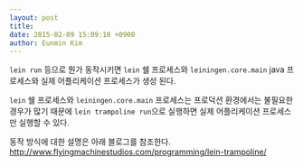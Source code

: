 ```yaml
---
layout: post
title:
date: 2015-02-09 15:09:10 +0900
author: Eunmin Kim
---
```


`lein run` 등으로 뭔가 동작시키면 `lein` 쉘 프로세스와 `leiningen.core.main` java 프로세스와 실제 어플리케이션 프로세스가 생성 된다.

`lein` 쉘 프로세스와 `leiningen.core.main` 프로세스는 프로덕션 환경에서는 불필요한 경우가 많기 때문에 `lein trampoline run`으로 실행하면 실제 어플리케이션 프로세스만 실행할 수 있다.

동작 방식에 대한 설명은 아래 블로그를 참조한다.
http://www.flyingmachinestudios.com/programming/lein-trampoline/
